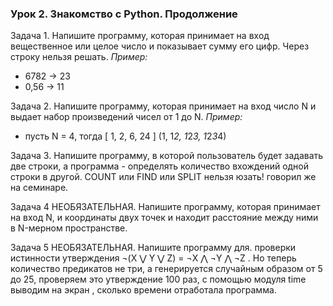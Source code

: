 ### Урок 2. Знакомство с Python. Продолжение
Задача 1. Напишите программу, которая принимает на вход вещественное или целое число и показывает сумму его цифр. Через строку нельзя решать.
*Пример:*
- 6782 -> 23
- 0,56 -> 11

Задача 2. Напишите программу, которая принимает на вход число N и выдает набор произведений чисел от 1 до N.
*Пример:*
- пусть N = 4, тогда [ 1, 2, 6, 24 ] (1, 1*2, 1*2*3, 1*2*3*4)

Задача 3. Напишите программу, в которой пользователь будет задавать две строки, а программа - определять количество вхождений одной строки в другой. COUNT или FIND или SPLIT нельзя юзать! говорил же на семинаре.

Задача 4 НЕОБЯЗАТЕЛЬНАЯ. Напишите программу, которая принимает на вход N, и координаты двух точек и находит расстояние между ними в N-мерном пространстве.

Задача 5 НЕОБЯЗАТЕЛЬНАЯ. Напишите программу для. проверки истинности утверждения ¬(X ⋁ Y ⋁ Z) = ¬X ⋀ ¬Y ⋀ ¬Z . Но теперь количество предикатов не три, а генерируется случайным образом от 5 до 25, проверяем это утверждение 100 раз, с помощью модуля time выводим на экран , сколько времени отработала программа.